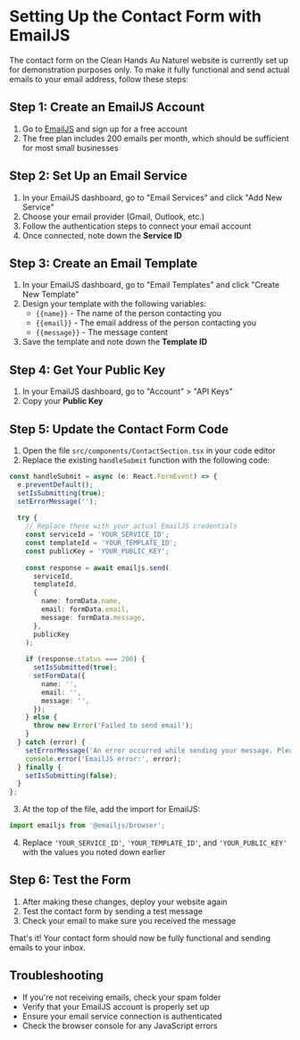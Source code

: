 # Setting Up the Contact Form with EmailJS

The contact form on the Clean Hands Au Naturel website is currently set up for demonstration purposes only. To make it fully functional and send actual emails to your email address, follow these steps:

## Step 1: Create an EmailJS Account

1. Go to [EmailJS](https://www.emailjs.com/) and sign up for a free account
2. The free plan includes 200 emails per month, which should be sufficient for most small businesses

## Step 2: Set Up an Email Service

1. In your EmailJS dashboard, go to "Email Services" and click "Add New Service"
2. Choose your email provider (Gmail, Outlook, etc.)
3. Follow the authentication steps to connect your email account
4. Once connected, note down the **Service ID**

## Step 3: Create an Email Template

1. In your EmailJS dashboard, go to "Email Templates" and click "Create New Template"
2. Design your template with the following variables:
   - `{{name}}` - The name of the person contacting you
   - `{{email}}` - The email address of the person contacting you
   - `{{message}}` - The message content
3. Save the template and note down the **Template ID**

## Step 4: Get Your Public Key

1. In your EmailJS dashboard, go to "Account" > "API Keys"
2. Copy your **Public Key**

## Step 5: Update the Contact Form Code

1. Open the file `src/components/ContactSection.tsx` in your code editor
2. Replace the existing `handleSubmit` function with the following code:

```typescript
const handleSubmit = async (e: React.FormEvent) => {
  e.preventDefault();
  setIsSubmitting(true);
  setErrorMessage('');
  
  try {
    // Replace these with your actual EmailJS credentials
    const serviceId = 'YOUR_SERVICE_ID';
    const templateId = 'YOUR_TEMPLATE_ID';
    const publicKey = 'YOUR_PUBLIC_KEY';
    
    const response = await emailjs.send(
      serviceId,
      templateId,
      {
        name: formData.name,
        email: formData.email,
        message: formData.message,
      },
      publicKey
    );
    
    if (response.status === 200) {
      setIsSubmitted(true);
      setFormData({
        name: '',
        email: '',
        message: '',
      });
    } else {
      throw new Error('Failed to send email');
    }
  } catch (error) {
    setErrorMessage('An error occurred while sending your message. Please try again or contact us directly via email.');
    console.error('EmailJS error:', error);
  } finally {
    setIsSubmitting(false);
  }
};
```

3. At the top of the file, add the import for EmailJS:

```typescript
import emailjs from '@emailjs/browser';
```

4. Replace `'YOUR_SERVICE_ID'`, `'YOUR_TEMPLATE_ID'`, and `'YOUR_PUBLIC_KEY'` with the values you noted down earlier

## Step 6: Test the Form

1. After making these changes, deploy your website again
2. Test the contact form by sending a test message
3. Check your email to make sure you received the message

That's it! Your contact form should now be fully functional and sending emails to your inbox.

## Troubleshooting

- If you're not receiving emails, check your spam folder
- Verify that your EmailJS account is properly set up
- Ensure your email service connection is authenticated
- Check the browser console for any JavaScript errors 